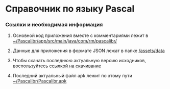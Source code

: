 # Справочник по языку Pascal

### Ссылки и необходимая информация

1. Основной код приложения вместе с комментариями лежит в [~/Pascalibr/app/src/main/java/com/rm/pascalibr/](https://github.com/alxrm/Pascalibr/tree/master/app/src/main/java/rm/com/pascalibr)

2. Данные для приложения в формате JSON лежат в папке [/assets/data](https://github.com/alxrm/Pascalibr/tree/master/app/src/main/assets/data)

3. Чтобы скачать последнюю актуальную версию исходников, воспользуйтесь [ссылкой на скачивание](https://github.com/alxrm/Pascalibr/archive/master.zip)

4. Последний актуальный файл apk лежит по этому пути [~/Pascalibr/Pascalibr.apk](https://github.com/alxrm/Pascalibr/blob/master/Pascalibr.apk?raw=true)
